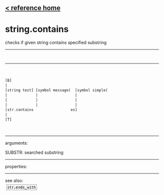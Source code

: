 [< reference home](index.html)
---

# string.contains


checks if given string contains specified substring

---

<br>


---


```


[B]
|
[string test] [symbol message(  [symbol simple(
|             |                 |
|             |                 |
|             |                 |
[str.contains                 es]
|
[T]

            
```

---
arguments:

SUBSTR: searched substring<br>

---
properties:


---
see also:<br>
[![str.ends_with](img/object_str.ends_with.png)](str.ends_with.html)
